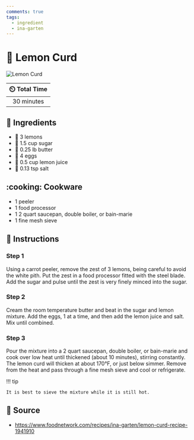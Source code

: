 ```yaml
---
comments: true
tags:
  - ingredient
  - ina-garten
---
```

# :lemon: Lemon Curd

![Lemon Curd](../assets/images/lemon-curd.jpg)

| :timer_clock: Total Time |
|:-----------------------: |
| 30 minutes |

## :salt: Ingredients

- :lemon: 3 lemons
- :candy: 1.5 cup sugar
- :butter: 0.25 lb butter
- :egg: 4 eggs
- :lemon: 0.5 cup lemon juice
- :salt: 0.13 tsp salt

## :cooking: Cookware

- 1 peeler
- 1 food processor
- 1 2 quart saucepan, double boiler, or bain-marie
- 1 fine mesh sieve

## :pencil: Instructions

### Step 1

Using a carrot peeler, remove the zest of 3 lemons, being careful to avoid the white pith. Put the zest in a food
processor fitted with the steel blade. Add the sugar and pulse until the zest is very finely minced into the sugar.

### Step 2

Cream the room temperature butter and beat in the sugar and lemon mixture. Add the eggs, 1 at a time, and then add the
lemon juice and salt. Mix until combined.

### Step 3

Pour the mixture into a 2 quart saucepan, double boiler, or bain-marie and cook over low heat until thickened (about 10
minutes), stirring constantly. The lemon curd will thicken at about 170°F, or just below simmer. Remove from the heat
and pass through a fine mesh sieve and cool or refrigerate.

!!! tip

    It is best to sieve the mixture while it is still hot.

## :link: Source

- <https://www.foodnetwork.com/recipes/ina-garten/lemon-curd-recipe-1941910>
